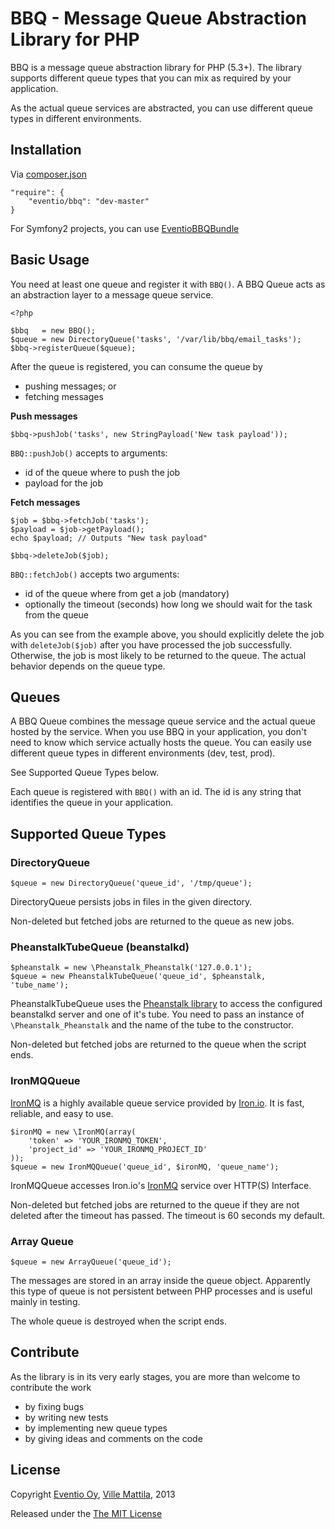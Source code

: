 BBQ - Message Queue Abstraction Library for PHP
===============================================

BBQ is a message queue abstraction library for PHP (5.3+). The library supports
different queue types that you can mix as required by your application.

As the actual queue services are abstracted, you can use different queue types
in different environments.

Installation
------------

Via [composer.json](http://getcomposer.org/doc/01-basic-usage.md#composer-json-project-setup)

    "require": {
        "eventio/bbq": "dev-master"
    }

For Symfony2 projects, you can use [EventioBBQBundle](https://github.com/eventio/bbq-bundle)

Basic Usage
-----------

You need at least one queue and register it with `BBQ()`. A BBQ Queue acts as an
abstraction layer to a message queue service.

    <?php

    $bbq   = new BBQ();
    $queue = new DirectoryQueue('tasks', '/var/lib/bbq/email_tasks');
    $bbq->registerQueue($queue);

After the queue is registered, you can consume the queue by
 - pushing messages; or
 - fetching messages

**Push messages**

    $bbq->pushJob('tasks', new StringPayload('New task payload'));

`BBQ::pushJob()` accepts to arguments:
 - id of the queue where to push the job
 - payload for the job

**Fetch messages**

    $job = $bbq->fetchJob('tasks');
    $payload = $job->getPayload();
    echo $payload; // Outputs "New task payload"

    $bbq->deleteJob($job);

`BBQ::fetchJob()` accepts two arguments:
 - id of the queue where from get a job (mandatory)
 - optionally the timeout (seconds) how long we should wait for the task from the queue

As you can see from the example above, you should explicitly delete the job with `deleteJob($job)` after
you have processed the job successfully. Otherwise, the job is most likely to be returned to the queue.
The actual behavior depends on the queue type.

Queues
------

A BBQ Queue combines the message queue service and the actual queue hosted by the service.
When you use BBQ in your application, you don't need to know which service actually hosts the queue.
You can easily use different queue types in different environments (dev, test, prod).

See Supported Queue Types below.

Each queue is registered with `BBQ()` with an id. The id is any string that identifies the queue
in your application.

Supported Queue Types
---------------------

### DirectoryQueue

    $queue = new DirectoryQueue('queue_id', '/tmp/queue');

DirectoryQueue persists jobs in files in the given directory.

Non-deleted but fetched jobs are returned to the queue as new jobs.

### PheanstalkTubeQueue (beanstalkd)

    $pheanstalk = new \Pheanstalk_Pheanstalk('127.0.0.1');
    $queue = new PheanstalkTubeQueue('queue_id', $pheanstalk, 'tube_name');

PheanstalkTubeQueue uses the [Pheanstalk library](https://github.com/pda/pheanstalk) to access
the configured beanstalkd server and one of it's tube. You need to pass an instance of `\Pheanstalk_Pheanstalk` and
the name of the tube to the constructor.

Non-deleted but fetched jobs are returned to the queue when the script ends.

### IronMQQueue

[IronMQ](http://iron.io/mq) is a highly available queue service provided by [Iron.io](http://iron.io). It is fast, reliable, and easy to use.

    $ironMQ = new \IronMQ(array(
        'token' => 'YOUR_IRONMQ_TOKEN',
        'project_id' => 'YOUR_IRONMQ_PROJECT_ID'
    ));
    $queue = new IronMQQueue('queue_id', $ironMQ, 'queue_name');

IronMQQueue accesses Iron.io's [IronMQ](http://iron.io/mq) service over HTTP(S) Interface.

Non-deleted but fetched jobs are returned to the queue if they are not deleted after the timeout has passed. The timeout
is 60 seconds my default.

### Array Queue

    $queue = new ArrayQueue('queue_id');

The messages are stored in an array inside the queue object. Apparently this type
of queue is not persistent between PHP processes and is useful mainly in testing.

The whole queue is destroyed when the script ends.

Contribute
----------

As the library is in its very early stages, you are more than welcome to contribute the work
 - by fixing bugs
 - by writing new tests
 - by implementing new queue types
 - by giving ideas and comments on the code

License
-------

Copyright [Eventio Oy](https://github.com/eventio), [Ville Mattila](https://github.com/vmattila), 2013

Released under the [The MIT License](http://www.opensource.org/licenses/mit-license.php)
